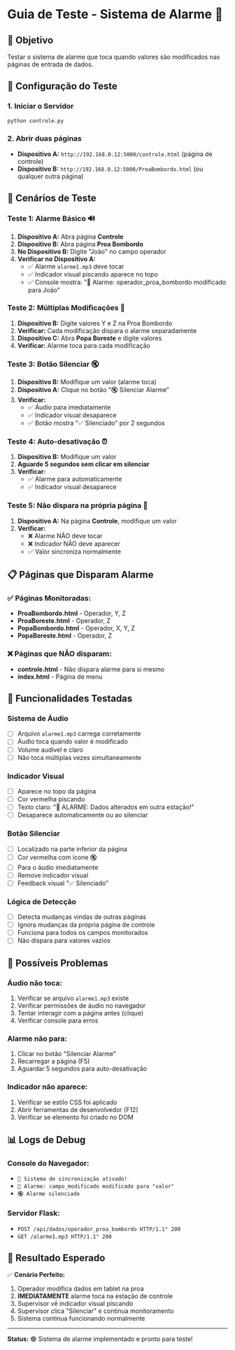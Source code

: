# Guia de Teste - Sistema de Alarme 🚨

## 🎯 Objetivo
Testar o sistema de alarme que toca quando valores são modificados nas páginas de entrada de dados.

## 🔧 Configuração do Teste

### 1. Iniciar o Servidor
```bash
python controle.py
```

### 2. Abrir duas páginas
- **Dispositivo A:** `http://192.168.0.12:5000/controle.html` (página de controle)
- **Dispositivo B:** `http://192.168.0.12:5000/ProaBombordo.html` (ou qualquer outra página)

## 🧪 Cenários de Teste

### Teste 1: Alarme Básico 🔊
1. **Dispositivo A:** Abra página **Controle**
2. **Dispositivo B:** Abra página **Proa Bombordo**
3. **No Dispositivo B:** Digite "João" no campo operador
4. **Verificar no Dispositivo A:**
   - ✅ Alarme `alarme1.mp3` deve tocar
   - ✅ Indicador visual piscando aparece no topo
   - ✅ Console mostra: "🚨 Alarme: operador_proa_bombordo modificado para João"

### Teste 2: Múltiplas Modificações 📱
1. **Dispositivo B:** Digite valores Y e Z na Proa Bombordo
2. **Verificar:** Cada modificação dispara o alarme separadamente
3. **Dispositivo C:** Abra **Popa Boreste** e digite valores
4. **Verificar:** Alarme toca para cada modificação

### Teste 3: Botão Silenciar 🔇
1. **Dispositivo B:** Modifique um valor (alarme toca)
2. **Dispositivo A:** Clique no botão "🔇 Silenciar Alarme"
3. **Verificar:**
   - ✅ Áudio para imediatamente
   - ✅ Indicador visual desaparece
   - ✅ Botão mostra "✅ Silenciado" por 2 segundos

### Teste 4: Auto-desativação ⏰
1. **Dispositivo B:** Modifique um valor
2. **Aguarde 5 segundos sem clicar em silenciar**
3. **Verificar:**
   - ✅ Alarme para automaticamente
   - ✅ Indicador visual desaparece

### Teste 5: Não dispara na própria página 🚫
1. **Dispositivo A:** Na página **Controle**, modifique um valor
2. **Verificar:**
   - ❌ Alarme NÃO deve tocar
   - ❌ Indicador NÃO deve aparecer
   - ✅ Valor sincroniza normalmente

## 📋 Páginas que Disparam Alarme

### ✅ Páginas Monitoradas:
- **ProaBombordo.html** - Operador, Y, Z
- **ProaBoreste.html** - Operador, Z  
- **PopaBombordo.html** - Operador, X, Y, Z
- **PopaBoreste.html** - Operador, Z

### ❌ Páginas que NÃO disparam:
- **controle.html** - Não dispara alarme para si mesmo
- **index.html** - Página de menu

## 🔧 Funcionalidades Testadas

### Sistema de Áudio
- [ ] Arquivo `alarme1.mp3` carrega corretamente
- [ ] Áudio toca quando valor é modificado
- [ ] Volume audível e claro
- [ ] Não toca múltiplas vezes simultaneamente

### Indicador Visual
- [ ] Aparece no topo da página
- [ ] Cor vermelha piscando
- [ ] Texto claro: "🚨 ALARME: Dados alterados em outra estação!"
- [ ] Desaparece automaticamente ou ao silenciar

### Botão Silenciar
- [ ] Localizado na parte inferior da página
- [ ] Cor vermelha com ícone 🔇
- [ ] Para o áudio imediatamente
- [ ] Remove indicador visual
- [ ] Feedback visual "✅ Silenciado"

### Lógica de Detecção
- [ ] Detecta mudanças vindas de outras páginas
- [ ] Ignora mudanças da própria página de controle
- [ ] Funciona para todos os campos monitorados
- [ ] Não dispara para valores vazios

## 🐛 Possíveis Problemas

### Áudio não toca:
1. Verificar se arquivo `alarme1.mp3` existe
2. Verificar permissões de áudio no navegador
3. Tentar interagir com a página antes (clique)
4. Verificar console para erros

### Alarme não para:
1. Clicar no botão "Silenciar Alarme"
2. Recarregar a página (F5)
3. Aguardar 5 segundos para auto-desativação

### Indicador não aparece:
1. Verificar se estilo CSS foi aplicado
2. Abrir ferramentas de desenvolvedor (F12)
3. Verificar se elemento foi criado no DOM

## 📊 Logs de Debug

### Console do Navegador:
- `🔄 Sistema de sincronização ativado!`
- `🚨 Alarme: campo_modificado modificado para "valor"`
- `🔇 Alarme silenciado`

### Servidor Flask:
- `POST /api/dados/operador_proa_bombordo HTTP/1.1" 200`
- `GET /alarme1.mp3 HTTP/1.1" 200`

## 🎉 Resultado Esperado

✅ **Cenário Perfeito:**
1. Operador modifica dados em tablet na proa
2. **IMEDIATAMENTE** alarme toca na estação de controle
3. Supervisor vê indicador visual piscando
4. Supervisor clica "Silenciar" e continua monitoramento
5. Sistema continua funcionando normalmente

---

**Status:** 🟢 Sistema de alarme implementado e pronto para teste! 